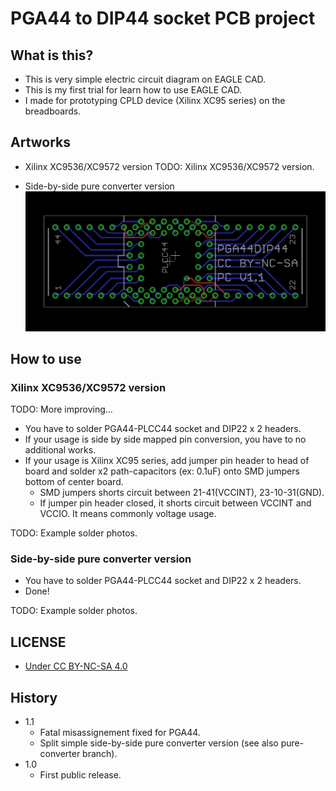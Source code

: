 # PGA44 to DIP44 socket PCB project

## What is this?

* This is very simple electric circuit diagram on EAGLE CAD.
* This is my first trial for learn how to use EAGLE CAD.
* I made for prototyping CPLD device (Xilinx XC95 series) on the breadboards.

## Artworks

* Xilinx XC9536/XC9572 version
TODO: Xilinx XC9536/XC9572 version.

* Side-by-side pure converter version
![Side-by-side pure converter version](pure-converter/Artwork.png)

## How to use

### Xilinx XC9536/XC9572 version

TODO: More improving...

* You have to solder PGA44-PLCC44 socket and DIP22 x 2 headers.
* If your usage is side by side mapped pin conversion, you have to no additional works.
* If your usage is Xilinx XC95 series, add jumper pin header to head of board and solder x2 path-capacitors (ex: 0.1uF) onto SMD jumpers bottom of center board.
  * SMD jumpers shorts circuit between 21-41(VCCINT), 23-10-31(GND).
  * If jumper pin header closed, it shorts circuit between VCCINT and VCCIO. It means commonly voltage usage.

TODO: Example solder photos.

### Side-by-side pure converter version

* You have to solder PGA44-PLCC44 socket and DIP22 x 2 headers.
* Done!

TODO: Example solder photos.

## LICENSE

* [Under CC BY-NC-SA 4.0](https://creativecommons.org/licenses/by-nc-sa/4.0/)

## History

* 1.1
  * Fatal misassignement fixed for PGA44.
  * Split simple side-by-side pure converter version (see also pure-converter branch).
* 1.0
  * First public release.
